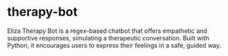 # therapy-bot
Eliza Therapy Bot is a regex-based chatbot that offers empathetic and supportive responses, simulating a therapeutic conversation. Built with Python, it encourages users to express their feelings in a safe, guided way.
